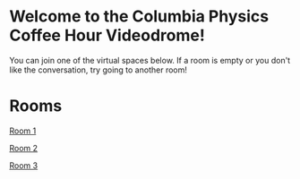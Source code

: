 # Welcome to the Columbia Physics Coffee Hour Videodrome!

You can join one of the virtual spaces below. If a room is empty or you don't like the conversation, try going to another room!

# Rooms

[Room 1](room1.md)

[Room 2](room2.md)

[Room 3](room3.md)
